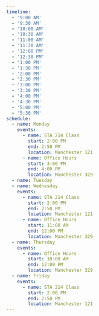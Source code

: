 ```yaml
---
timeline:
  - '9:00 AM'
  - '9:30 AM'
  - '10:00 AM'
  - '10:30 AM'
  - '11:00 AM'
  - '11:30 AM'
  - '12:00 PM'
  - '12:30 PM'
  - '1:00 PM'
  - '1:30 PM'
  - '2:00 PM'
  - '2:30 PM'
  - '3:00 PM'
  - '3:30 PM'
  - '4:00 PM'
  - '4:30 PM'
  - '5:00 PM'
  - '5:30 PM'
schedule:
  - name: Monday
    events:
      - name: STA 214 Class
        start: 2:00 PM
        end: 2:50 PM
        location: Manchester 121
      - name: Office Hours
        start: 3:00 PM
        end: 4:00 PM
        location: Manchester 329
  - name: Tuesday
  - name: Wednesday
    events:
      - name: STA 214 Class
        start: 2:00 PM
        end: 2:50 PM
        location: Manchester 121
      - name: Office Hours
        start: 11:00 AM
        end: 12:00 PM
        location: Manchester 329
  - name: Thursday
    events:
      - name: Office Hours
        start: 10:00 AM
        end: 12:00 PM
        location: Manchester 329
  - name: Friday
    events:
      - name: STA 214 Class
        start: 2:00 PM
        end: 2:50 PM
        location: Manchester 121
---
```

